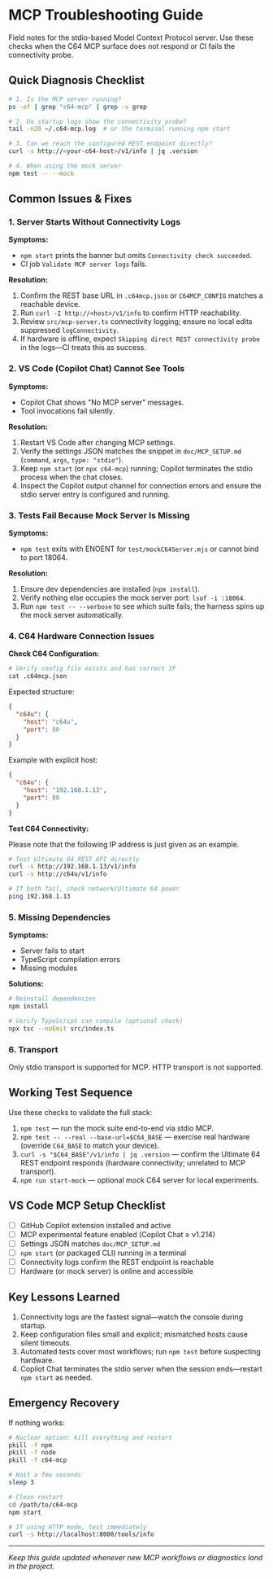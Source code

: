 # MCP Troubleshooting Guide

Field notes for the stdio-based Model Context Protocol server. Use these checks when the C64 MCP surface does not respond or CI fails the connectivity probe.

## Quick Diagnosis Checklist

```bash
# 1. Is the MCP server running?
ps -ef | grep "c64-mcp" | grep -v grep

# 2. Do startup logs show the connectivity probe?
tail -n20 ~/.c64-mcp.log  # or the terminal running npm start

# 3. Can we reach the configured REST endpoint directly?
curl -s http://<your-c64-host>/v1/info | jq .version

# 4. When using the mock server
npm test -- --mock
```

## Common Issues & Fixes

### 1. Server Starts Without Connectivity Logs

**Symptoms:**

- `npm start` prints the banner but omits `Connectivity check succeeded`.
- CI job `Validate MCP server logs` fails.

**Resolution:**

1. Confirm the REST base URL in `.c64mcp.json` or `C64MCP_CONFIG` matches a reachable device.
2. Run `curl -I http://<host>/v1/info` to confirm HTTP reachability.
3. Review `src/mcp-server.ts` connectivity logging; ensure no local edits suppressed `logConnectivity`.
4. If hardware is offline, expect `Skipping direct REST connectivity probe` in the logs—CI treats this as success.

### 2. VS Code (Copilot Chat) Cannot See Tools

**Symptoms:**

- Copilot Chat shows "No MCP server" messages.
- Tool invocations fail silently.

**Resolution:**

1. Restart VS Code after changing MCP settings.
2. Verify the settings JSON matches the snippet in `doc/MCP_SETUP.md` (`command`, `args`, `type: "stdio"`).
3. Keep `npm start` (or `npx c64-mcp`) running; Copilot terminates the stdio process when the chat closes.
4. Inspect the Copilot output channel for connection errors and ensure the stdio server entry is configured and running.

### 3. Tests Fail Because Mock Server Is Missing

**Symptoms:**

- `npm test` exits with ENOENT for `test/mockC64Server.mjs` or cannot bind to port 18064.

**Resolution:**

1. Ensure dev dependencies are installed (`npm install`).
2. Verify nothing else occupies the mock server port: `lsof -i :18064`.
3. Run `npm test -- --verbose` to see which suite fails; the harness spins up the mock server automatically.

### 4. C64 Hardware Connection Issues

**Check C64 Configuration:**

```bash
# Verify config file exists and has correct IP
cat .c64mcp.json
```

Expected structure:

```json
{
  "c64u": {
    "host": "c64u",
    "port": 80
  }
}
```

Example with explicit host:

```json
{
  "c64u": {
    "host": "192.168.1.13",
    "port": 80
  }
}
```

**Test C64 Connectivity:**

Please note that the following IP address is just given as an example.

```bash
# Test Ultimate 64 REST API directly
curl -s http://192.168.1.13/v1/info
curl -s http://c64u/v1/info

# If both fail, check network/Ultimate 64 power
ping 192.168.1.13
```

### 5. Missing Dependencies

**Symptoms:**

- Server fails to start
- TypeScript compilation errors
- Missing modules

**Solutions:**

```bash
# Reinstall dependencies
npm install

# Verify TypeScript can compile (optional check)
npx tsc --noEmit src/index.ts
```

### 6. Transport

Only stdio transport is supported for MCP. HTTP transport is not supported.

## Working Test Sequence

Use these checks to validate the full stack:

1. `npm test` — run the mock suite end-to-end via stdio MCP.
2. `npm test -- --real --base-url=$C64_BASE` — exercise real hardware (override `C64_BASE` to match your device).
3. `curl -s "$C64_BASE"/v1/info | jq .version` — confirm the Ultimate 64 REST endpoint responds (hardware connectivity; unrelated to MCP transport).
4. `npm run start-mock` — optional mock C64 server for local experiments.

## VS Code MCP Setup Checklist

- [ ] GitHub Copilot extension installed and active
- [ ] MCP experimental feature enabled (Copilot Chat ≥ v1.214)
- [ ] Settings JSON matches `doc/MCP_SETUP.md`
- [ ] `npm start` (or packaged CLI) running in a terminal
- [ ] Connectivity logs confirm the REST endpoint is reachable
- [ ] Hardware (or mock server) is online and accessible

## Key Lessons Learned

1. Connectivity logs are the fastest signal—watch the console during startup.
2. Keep configuration files small and explicit; mismatched hosts cause silent timeouts.
3. Automated tests cover most workflows; run `npm test` before suspecting hardware.
4. Copilot Chat terminates the stdio server when the session ends—restart `npm start` as needed.

## Emergency Recovery

If nothing works:

```bash
# Nuclear option: kill everything and restart
pkill -f npm
pkill -f node
pkill -f c64-mcp

# Wait a few seconds
sleep 3

# Clean restart
cd /path/to/c64-mcp
npm start

# If using HTTP mode, test immediately
curl -s http://localhost:8000/tools/info
```

---

*Keep this guide updated whenever new MCP workflows or diagnostics land in the project.*
